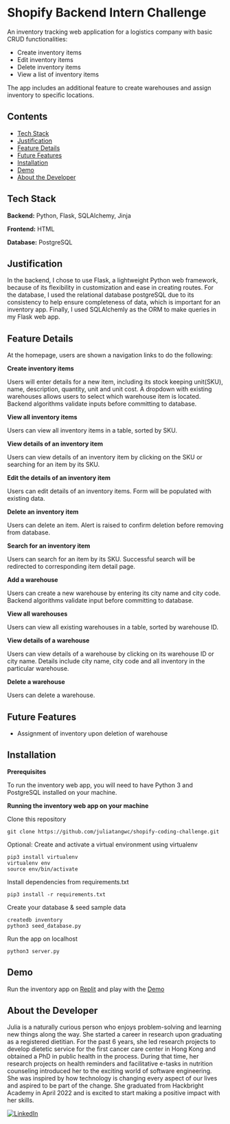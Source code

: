 # Shopify Backend Intern Challenge

An inventory tracking web application for a logistics company with basic CRUD functionalities:
- Create inventory items
- Edit inventory items
- Delete inventory items
- View a list of inventory items

The app includes an additional feature to create warehouses and assign inventory to specific locations.

## Contents
- [Tech Stack](#tech-stack)
- [Justification](#justification)
- [Feature Details](#feature-details)
- [Future Features](#future-features)
- [Installation](#installation)
- [Demo](#demo)
- [About the Developer](#about-the-developer)

## Tech Stack

**Backend:** Python, Flask, SQLAlchemy, Jinja

**Frontend:** HTML

**Database:** PostgreSQL

## Justification
In the backend, I chose to use Flask, a lightweight Python web framework, because of its flexibility in customization and ease in creating routes. For the database, I used the relational database postgreSQL due to its consistency to help ensure completeness of data, which is important for an inventory app. Finally, I used SQLAlchemly as the ORM to make queries in my Flask web app. 

## Feature Details

At the homepage, users are shown a navigation links to do the following:

**Create inventory items**

Users will enter details for a new item, including its stock keeping unit(SKU), name, description, quantity, unit and unit cost. A dropdown with existing warehouses allows users to select which warehouse item is located.
Backend algorithms validate inputs before committing to database.

**View all inventory items**

Users can view all inventory items in a table, sorted by SKU. 

**View details of an inventory item**

Users can view details of an inventory item by clicking on the SKU or searching for an item by its SKU.

**Edit the details of an inventory item**

Users can edit details of an inventory items. Form will be populated with existing data.

**Delete an inventory item**

Users can delete an item. Alert is raised to confirm deletion before removing from database.

**Search for an inventory item**

Users can search for an item by its SKU. Successful search will be redirected to corresponding item detail page. 

**Add a warehouse**

Users can create a new warehouse by entering its city name and city code. Backend algorithms validate input before committing to database.

**View all warehouses**

Users can view all existing warehouses in a table, sorted by warehouse ID.

**View details of a warehouse**

Users can view details of a warehouse by clicking on its warehouse ID or city name. Details include city name, city code and all inventory in the particular warehouse.

**Delete a warehouse**

Users can delete a warehouse. 

## Future Features

- Assignment of inventory upon deletion of warehouse

## Installation

**Prerequisites**

To run the inventory web app, you will need to have Python 3 and PostgreSQL installed on your machine.

**Running the inventory web app on your machine**

Clone this repository
```shell
git clone https://github.com/juliatangwc/shopify-coding-challenge.git
```
Optional: Create and activate a virtual environment using virtualenv
```shell
pip3 install virtualenv
virtualenv env
source env/bin/activate
```
Install dependencies from requirements.txt
```shell
pip3 install -r requirements.txt
```
Create your database & seed sample data
```shell
createdb inventory
python3 seed_database.py
```
Run the app on localhost
```shell
python3 server.py
```
## Demo
Run the inventory app on [Replit](https://replit.com/@juliatangwc/shopify-coding-challenge) and play with the [Demo](https://shopify-coding-challenge.juliatangwc.repl.co)

## About the Developer
Julia is a naturally curious person who enjoys problem-solving and learning new things along the way. She started a career in research upon graduating as a registered dietitian. For the past 6 years, she led research projects to develop dietetic service for the first cancer care center in Hong Kong and obtained a PhD in public health in the process. During that time, her research projects on health reminders and facilitative e-tasks in nutrition counseling introduced her to the exciting world of software engineering. She was inspired by how technology is changing every aspect of our lives and aspired to be part of the change. She graduated from Hackbright Academy in April 2022 and is excited to start making a positive impact with her skills.

[![LinkedIn][LinkedInImg]][LinkedInLink]

[LinkedInImg]: https://img.shields.io/badge/linkedin-%230077B5.svg?style=for-the-badge&logo=linkedin&logoColor=white
[LinkedInLink]: https://www.linkedin.com/in/juliatangwc
